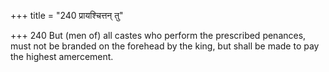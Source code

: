 +++
title = "240 प्रायश्चित्तन् तु"

+++
240	But (men of) all castes who perform the prescribed penances, must not be branded on the forehead by the king, but shall be made to pay the highest amercement.